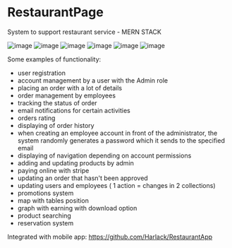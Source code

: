 # RestaurantPage
System to support restaurant service - MERN STACK

![image](https://github.com/WojciechWnukk/RestaurantPage/assets/131540870/5023806f-beae-4289-9ef7-b0a52cddd96b)
![image](https://github.com/WojciechWnukk/RestaurantPage/assets/131540870/4f4325c1-794a-48ae-9907-06c0f76a4d3a)
![image](https://github.com/WojciechWnukk/RestaurantPage/assets/131540870/42e39cdd-cfbc-40f4-81cc-98afb342cbaa)
![image](https://github.com/WojciechWnukk/RestaurantPage/assets/131540870/0bdffff2-c4c3-4626-805b-355378449f68)
![image](https://github.com/WojciechWnukk/RestaurantPage/assets/131540870/1bbc3f31-0a69-494e-98df-a8871ee34a48)
![image](https://github.com/WojciechWnukk/RestaurantPage/assets/131540870/0314498e-53f0-45a3-8126-a1920dd8844a)


Some examples of functionality:
- user registration
- account management by a user with the Admin role
- placing an order with a lot of details
- order management by employees
- tracking the status of order
- email notifications for certain activities
- orders rating
- displaying of order history
- when creating an employee account in front of the administrator, the system randomly generates a password which it sends to the specified email
- displaying of navigation depending on account permissions
- adding and updating products by admin
- paying online with stripe
- updating an order that hasn't been approved
- updating users and employees ( 1 action = changes in 2 collections)
- promotions system
- map with tables position
- graph with earning with download option
- product searching
- reservation system


Integrated with mobile app: https://github.com/Harlack/RestaurantApp
